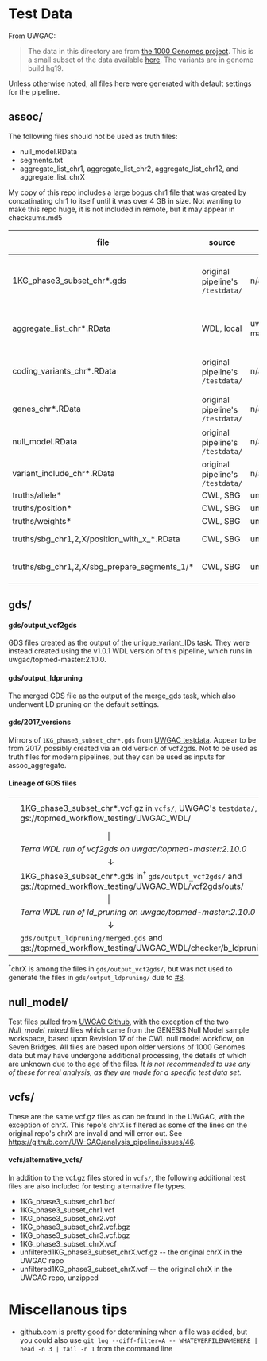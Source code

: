 # Test Data
From UWGAC:
> The data in this directory are from [the 1000 Genomes project](http://www.internationalgenome.org/). This is a small subset of the data available [here](http://ftp.1000genomes.ebi.ac.uk/vol1/ftp/release/20130502/). The variants are in genome build hg19.  

Unless otherwise noted, all files here were generated with default settings for the pipeline. 

## assoc/
The following files should not be used as truth files:
* null_model.RData
* segments.txt
* aggregate_list_chr1, aggregate_list_chr2, aggregate_list_chr12, and aggregate_list_chrX

My copy of this repo includes a large bogus chr1 file that was created by concatinating chr1 to itself until it was over 4 GB in size. Not wanting to make this repo huge, it is not included in remote, but it may appear in checksums.md5

| file                                         	| source                           	| docker                     	| config   	| chrs of run    	| notes                                                                                                                                         	|
|----------------------------------------------	|----------------------------------	|----------------------------	|----------	|----------------	|-----------------------------------------------------------------------------------------------------------------------------------------------	|
| 1KG_phase3_subset_chr*.gds                   	| original pipeline's `/testdata/` 	| n/a                        	| n/a      	| n/a            	| manually checked md5 match of chr1 with [source](https://github.com/UW-GAC/analysis_pipeline/commit/8e35e1e011e106b0a9a9ece714470aff5cc8e123) 	|
| aggregate_list_chr*.RData                    	| WDL, local                       	| uwgac/topmed-master:2.12.0 	| position 	| chr [1,2,12,X] 	| intermediate file; doesn't have every chr                                                                                                     	|
| coding_variants_chr*.RData                   	| original pipeline's `/testdata/` 	| n/a                        	| n/a      	| n/a            	| used in allele and weights config                                                                                                             	|
| genes_chr*.RData                             	| original pipeline's `/testdata/` 	| n/a                        	| n/a      	| n/a            	| used in position config                                                                                                                       	|
| null_model.RData                             	| original pipeline's `/testdata/` 	| n/a                        	| n/a      	| n/a            	| md5sum match with [this commit](https://github.com/UW-GAC/analysis_pipeline/commit/3020ede672f81cfd8412596af50ce64b78858ca6)                  	|
| variant_include_chr*.RData                   	| original pipeline's `/testdata/` 	| n/a                        	| n/a      	| n/a            	|                                                                                                                                               	|
| truths/allele*                               	| CWL, SBG                         	| unknown                    	| allele   	| unknown        	|                                                                                                                                               	|
| truths/position*                             	| CWL, SBG                         	| unknown                    	| position 	| unknown        	|                                                                                                                                               	|
| truths/weights*                              	| CWL, SBG                         	| unknown                    	| weights  	| unknown        	|                                                                                                                                               	|
| truths/sbg_chr1,2,X/position_with_x_*.RData  	| CWL, SBG                         	| unknown                    	| position 	| chr [1,2,X]    	|                                                                                                                                               	|
| truths/sbg_chr1,2,X/sbg_prepare_segments_1/* 	| CWL, SBG                         	| unknown                    	| unknown  	| chr [1,2,X]    	| intermediate outputs of a single task                                                                                                         	|

## gds/

#### gds/output_vcf2gds
GDS files created as the output of the unique_variant_IDs task. They were instead created using the v1.0.1 WDL version of this pipeline, which runs in uwgac/topmed-master:2.10.0.

#### gds/output_ldpruning
The merged GDS file as the output of the merge_gds task, which also underwent LD pruning on the default settings.

#### gds/2017_versions
Mirrors of `1KG_phase3_subset_chr*.gds` from [UWGAC testdata](https://github.com/UW-GAC/analysis_pipeline/tree/master/testdata). Appear to be from 2017, possibly created via an old version of vcf2gds. Not to be used as truth files for modern pipelines, but they can be used as inputs for assoc_aggregate.

#### Lineage of GDS files
|   	|                                                                                                                      	|   	|                   	|   	|                                                                          	|
|---	|----------------------------------------------------------------------------------------------------------------------	|---	|-------------------	|---	|--------------------------------------------------------------------------	|
|   	| 1KG_phase3_subset_chr*.vcf.gz in `vcfs/`, UWGAC's `testdata/`, and gs://topmed_workflow_testing/UWGAC_WDL/ 		| - 	| *unknown process* 	| → 	| 1KG_phase3_subset_chr*.gds files in `gds/2017_versions/` and UWGAC's `testdata/` 		|
|   	| ⠀⠀⠀⠀⠀⠀⠀⠀⠀⠀⠀⠀⠀⠀⠀\|                                                                                                   	|   	|                   	|   	|                                                                          	|
|   	| *Terra WDL run of vcf2gds on uwgac/topmed-master:2.10.0*                                                             	|   	|                   	|   	|                                                                          	|
|   	| ⠀⠀⠀⠀⠀⠀⠀⠀⠀⠀⠀⠀⠀⠀⠀↓                                                                                                    	|   	|                   	|   	|                                                                          	|
|   	| 1KG_phase3_subset_chr*.gds in<sup>†</sup> `gds/output_vcf2gds/` and gs://topmed_workflow_testing/UWGAC_WDL/vcf2gds/outs/  	|   	|                   	|   	|                                                                          	|
|   	| ⠀⠀⠀⠀⠀⠀⠀⠀⠀⠀⠀⠀⠀⠀⠀\|                                                                                                   	|   	|                   	|   	|                                                                          	|
|   	| *Terra WDL run of ld_pruning on uwgac/topmed-master:2.10.0*                                                          	|   	|                   	|   	|                                                                          	|
|   	| ⠀⠀⠀⠀⠀⠀⠀⠀⠀⠀⠀⠀⠀⠀⠀↓                                                                                                    	|   	|                   	|   	|                                                                          	|
|   	| `gds/output_ldpruning/merged.gds` and gs://topmed_workflow_testing/UWGAC_WDL/checker/b_ldpruning/merged.gds           |   	|                   	|   	|                                                                          	|
 
<sup>†</sup>chrX is among the files in `gds/output_vcf2gds/`, but was not used to generate the files in `gds/output_ldpruning/` due to [#8](https://github.com/DataBiosphere/analysis_pipeline_WDL/issues/8).

## null_model/
Test files pulled from [UWGAC Github](https://github.com/UW-GAC/analysis_pipeline/tree/master/testdata), with the exception of the two *Null_model_mixed* files which came from the GENESIS Null Model sample workspace, based upon Revision 17 of the CWL null model workflow, on Seven Bridges. All files are based upon older versions of 1000 Genomes data but may have undergone additional processing, the details of which are unknown due to the age of the files. *It is not recommended to use any of these for real analysis, as they are made for a specific test data set.*

## vcfs/
These are the same vcf.gz files as can be found in the UWGAC, with the exception of chrX. This repo's chrX is filtered as some of the lines on the original repo's chrX are invalid and will error out. See https://github.com/UW-GAC/analysis_pipeline/issues/46.

#### vcfs/alternative_vcfs/
In addition to the vcf.gz files stored in `vcfs/`, the following additional test files are also included for testing alternative file types.
* 1KG_phase3_subset_chr1.bcf
* 1KG_phase3_subset_chr1.vcf
* 1KG_phase3_subset_chr2.vcf
* 1KG_phase3_subset_chr2.vcf.bgz
* 1KG_phase3_subset_chr3.vcf.bgz
* 1KG_phase3_subset_chrX.vcf
* unfiltered1KG_phase3_subset_chrX.vcf.gz -- the original chrX in the UWGAC repo
* unfiltered1KG_phase3_subset_chrX.vcf -- the original chrX in the UWGAC repo, unzipped


# Miscellanous tips
* github.com is pretty good for determining when a file was added, but you could also use `git log --diff-filter=A -- WHATEVERFILENAMEHERE | head -n 3 | tail -n 1` from the command line